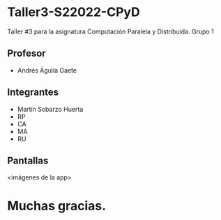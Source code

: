 # Taller3-S22022-CPyD
Taller #3 para la asignatura Computación Paralela y Distribuida. Grupo 1

## Profesor
* Andrés Águila Gaete

## Integrantes
* Martín Sobarzo Huerta
* RP
* CA
* MA
* RU

## Pantallas

<imágenes de la app>

# Muchas gracias.
